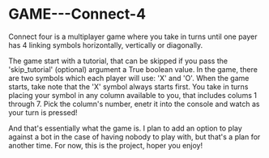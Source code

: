 # GAME---Connect-4
Connect four is a multiplayer game where you take in turns until one payer has 4 linking symbols horizontally, vertically or diagonally.

The game start with a tutorial, that can be skipped if you pass the 'skip_tutorial' (optional) argument a True boolean value.
In the game, there are two symbols which each player will use: 'X' and 'O'.
When the game starts, take note that the 'X' symbol always starts first.
You take in turns placing your symbol in any column available to you, that includes colums 1 through 7.
Pick the column's number, enetr it into the console and watch as your turn is pressed!


And that's essentially what the game is. I plan to add an option to play against a bot in the case of having nobody to play with, but that's a plan for another time.
For now, this is the project, hoper you enjoy!
